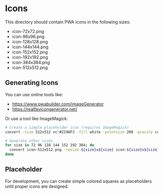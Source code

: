 # Icons

This directory should contain PWA icons in the following sizes:

- icon-72x72.png
- icon-96x96.png
- icon-128x128.png
- icon-144x144.png
- icon-152x152.png
- icon-192x192.png
- icon-384x384.png
- icon-512x512.png

## Generating Icons

You can use online tools like:
- https://www.pwabuilder.com/imageGenerator
- https://realfavicongenerator.net/

Or use a tool like ImageMagick:

```bash
# Create a simple placeholder icon (requires ImageMagick)
convert -size 512x512 xc:#2196F3 -fill white -pointsize 200 -gravity center -annotate +0+0 "NB" icon-512x512.png

# Generate other sizes
for size in 72 96 128 144 152 192 384; do
  convert icon-512x512.png -resize ${size}x${size} icon-${size}x${size}.png
done
```

## Placeholder

For development, you can create simple colored squares as placeholders until proper icons are designed.